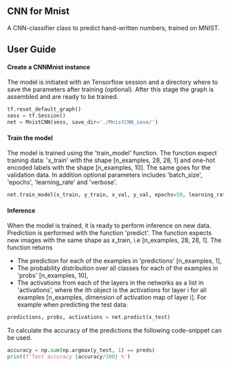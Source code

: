 ## CNN for Mnist  
A CNN-classifier class to predict hand-written numbers, trained on MNIST.

## User Guide 

#### Create a CNNMnist instance
The model is initiated with an Tensorflow session and a directory where to save the parameters after training (optional). After this stage the graph is assembled and are ready to be trained.
```python
tf.reset_default_graph()
sess = tf.Session()
net = MnistCNN(sess, save_dir='./MnistCNN_save/')
```
#### Train the model
The model is trained using the 'train_model' function. The function expect training data: 'x_train' with the shape [n_examples, 28, 28, 1] and one-hot encoded labels with the shape [n_examples, 10]. The same goes for the validation data. In addition optional parameters includes 'batch_size', 'epochs', 'learning_rate' and 'verbose'.
```python
net.train_model(x_train, y_train, x_val, y_val, epochs=50, learning_rate=1e-2, verbose=1)
```

#### Inference
When the model is trained, it is ready to perform inference on new data. Prediction is performed with the function 'predict'. The function expects new images with the same shape as x_train, i.e [n_examples, 28, 28, 1]. The function returns 
* The prediction for each of the examples in 'predictions' [n_examples, 1],
* The probability distribution over all classes for each of the examples in 'probs' [n_examples, 10], 
* The activations from each of the layers in the networks as a list in 'activations', where the ith object is the activations for layer i for all examples [n_examples, dimension of activation map of layer i]. 
For example when predicting the test data:
```python
predictions, probs, activations = net.predict(x_test)
```
 To calculate the accuracy of the predictions the following code-snippet can be used.
 ```python
accuracy = np.sum(np.argmax(y_test, 1) == preds)
print(f'Test accuracy {accuracy/100} %')
```
